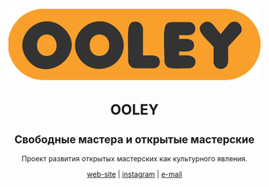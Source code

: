 <p align="center">
  <p align="center">
    <a href="www.chromatone.center" target="_blank">
      <img src="https://raw.githubusercontent.com/ooley42/.github/main/profile/pill.png" />
    </a>
  </p>
  <h1 align="center">OOLEY</h1>

  <h2 align="center">Свободные мастера и открытые мастерские</h2>

  <p align="center">
    Проект развития открытых мастерских как культурного явления.
  </p>

<p align="center" >
  <a  href="https://www.ooley.ru" target="_blank">web-site</a> |
  <a  href="https://instagram.com/ooley42" target="_blank" data-v-34396f4b="">instagram</a> |
  <a  href="mailto:davay@ooley.ru">e-mail</a> 

</p>
